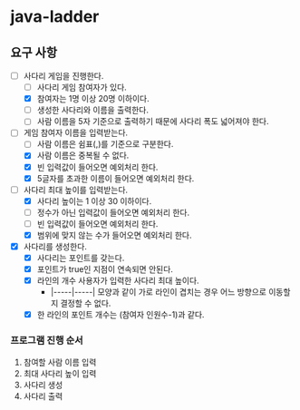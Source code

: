 # java-ladder

## 요구 사항

- [ ] 사다리 게임을 진행한다.
    - [ ] 사다리 게임 참여자가 있다.
    - [x] 참여자는 1명 이상 20명 이하이다.
    - [ ] 생성한 사다리와 이름을 출력한다.
    - [ ] 사람 이름을 5자 기준으로 출력하기 때문에 사다리 폭도 넓어져야 한다.

- [ ] 게임 참여자 이름을 입력받는다.
    - [ ] 사람 이름은 쉼표(,)를 기준으로 구분한다.
    - [x] 사람 이름은 중복될 수 없다.
    - [x] 빈 입력값이 들어오면 예외처리 한다.
    - [x] 5글자를 초과한 이름이 들어오면 예외처리 한다.
- [ ] 사다리 최대 높이를 입력받는다.
    - [x] 사다리 높이는 1 이상 30 이하이다.
    - [ ] 정수가 아닌 입력값이 들어오면 예외처리 한다.
    - [ ] 빈 입력값이 들어오면 예외처리 한다.
    - [x] 범위에 맞지 않는 수가 들어오면 예외처리 한다.
- [x] 사다리를 생성한다.
    - [x] 사다리는 포인트를 갖는다.
    - [x] 포인트가 true인 지점이 연속되면 안된다.
    - [x] 라인의 개수 사용자가 입력한 사다리 최대 높이다.
        - |-----|-----| 모양과 같이 가로 라인이 겹치는 경우 어느 방향으로 이동할지 결정할 수 없다.
    - [x] 한 라인의 포인트 개수는 (참여자 인원수-1)과 같다.

### 프로그램 진행 순서

1. 참여할 사람 이름 입력
2. 최대 사다리 높이 입력
3. 사다리 생성
4. 사다리 출력
